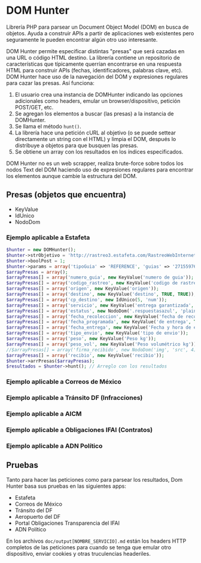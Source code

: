 DOM Hunter
===
Librería PHP para parsear un Document Object Model (DOM) en busca de objetos. Ayuda a construir APIs a partir de aplicaciones web existentes pero seguramente le pueden encontrar algún otro uso interesante.

DOM Hunter permite especificar distintas "presas" que será cazadas en una URL o código HTML destino. La librería contiene un repositorio de características que típicamente querrían encontrarse en una respuesta HTML para construir APIs (fechas, identificadores, palabras clave, etc). DOM Hunter hace uso de la navegación del DOM y expresiones regulares para cazar las presas. Así funciona:

 1. El usuario crea una instancia de DOMHunter indicando las opciones adicionales como headers, emular un browser/dispositivo, petición POST/GET, etc.
 2. Se agregan los elementos a buscar (las presas) a la instancia de DOMHunter.
 3. Se llama el método `hunt()`.
 4. La librería hace una petición cURL al objetivo (o se puede settear directamente un string con el HTML) y limpia el DOM, después lo distribuye a objetos para que busquen las presas.
 5. Se obtiene un array con los resultados en los índices especificados.

DOM Hunter no es un web scrapper, realiza brute-force sobre todos los nodos Text del DOM haciendo uso de expresiones regulares para encontrar los elementos aunque cambie la estructura del DOM.
 
## Presas (objetos que encuentra)

- KeyValue
- IdUnico
- NodoDom

### Ejemplo aplicable a Estafeta

```php
$hunter = new DOMHunter();
$hunter->strObjetivo = 'http://rastreo3.estafeta.com/RastreoWebInternet/consultaEnvio.do';
$hunter->boolPost = 1;
$hunter->params = array('tipoGuia' => 'REFERENCE', 'guias' => '2715597604');
$arrayPresas = array();
$arrayPresas[] = array('numero_guia', new KeyValue('numero de guia'));
$arrayPresas[] = array('codigo_rastreo', new KeyValue('codigo de rastreo'));
$arrayPresas[] = array('origen', new KeyValue('origen'));
$arrayPresas[] = array('destino', new KeyValue('destino', TRUE, TRUE));
$arrayPresas[] = array('cp_destino', new IdUnico(5, 'num'));
$arrayPresas[] = array('servicio', new KeyValue('entrega garantizada', FALSE));
$arrayPresas[] = array('estatus', new NodoDom('.respuestasazul', 'plaintext', 1));
$arrayPresas[] = array('fecha_recoleccion', new KeyValue('fecha de recoleccion'));
$arrayPresas[] = array('fecha_programada', new KeyValue('de entrega', TRUE, TRUE));
$arrayPresas[] = array('fecha_entrega', new KeyValue('Fecha y hora de entrega'));
$arrayPresas[] = array('tipo_envio', new KeyValue('tipo de envio'));
$arrayPresas[] = array('peso', new KeyValue('Peso kg'));
$arrayPresas[] = array('peso_vol', new KeyValue('Peso volumétrico kg'));
//$arrayPresas[] = array('firma_recibido', new NodoDom('img', 'src', 4));
$arrayPresas[] = array('recibio', new KeyValue('recibio'));
$hunter->arrPresas($arrayPresas);
$resultados = $hunter->hunt(); // Arreglo con los resultados
```
### Ejemplo aplicable a Correos de México
### Ejemplo aplicable a Tránsito DF (Infracciones)
### Ejemplo aplicable a AICM
### Ejemplo aplicable a Obligaciones IFAI (Contratos)
### Ejemplo aplicable a ADN Político

## Pruebas

Tanto para hacer las peticiones como para parsear los resultados, Dom Hunter basa sus pruebas en las siguientes apps:

- Estafeta
- Correos de México
- Tránsito del DF
- Aeropuerto del DF
- Portal Obligaciones Transparencia del IFAI
- ADN Político

En los archivos `doc/output[NOMBRE_SERVICIO].md` están los headers HTTP completos de las peticiones para cuando se tenga que emular otro dispositivo, enviar cookies y otras truculencias headeriles.
